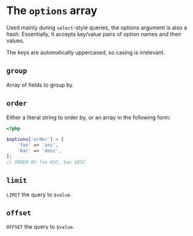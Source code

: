 # The `options` array
Used mainly during `select`-style queries, the options argument is also a
hash. Essentially, it accepts key/value pairs of option names and their values.

The keys are automatically uppercased, so casing is irrelevant.

## `group`
Array of fields to group by.

## `order`
Either a literal string to order by, or an array in the following form:

```php
<?php

$options['order'] = [
    'foo' => 'asc',
    'bar' => 'desc',
];
// ORDER BY foo ASC, bar DESC

```

## `limit`
`LIMIT` the query to `$value`.

## `offset`
`OFFSET` the query to `$value`.


